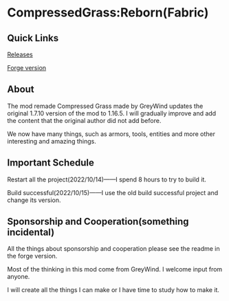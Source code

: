 # CompressedGrass:Reborn(Fabric)

## Quick Links

[Releases](https://github.com/Adenx0/CompressedGrassReborn-Fabric/releases)

[Forge version](https://github.com/Adenx0/Compressed_Grass_Reborn)

## About

The mod remade Compressed Grass made by GreyWind updates the original 1.7.10 version of the mod to 1.16.5. I will gradually improve and add the content that the original author did not add before.

We now have many things, such as armors, tools, entities and more other interesting and amazing things.

## Important Schedule

Restart all the project(2022/10/14)——I spend 8 hours to try to build it.

Build successful(2022/10/15)——I use the old build successful project and change its version.

## Sponsorship and Cooperation(something incidental)

All the things about sponsorship and cooperation please see the readme in the forge version.

Most of the thinking in this mod come from GreyWind. I welcome input from anyone.

I will create all the things I can make or I have time to study how to make it.

